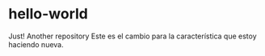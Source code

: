 # hello-world
Just! Another repository
Este es el cambio para la característica que estoy haciendo nueva.
